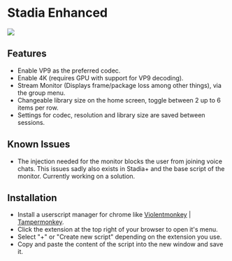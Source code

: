 # Stadia Enhanced

![](https://preview.redd.it/5l7q5rjg0bj51.png?width=1916&format=png&auto=webp&s=76e902ecf132a8b5991c927d25b5a8537aff293d)

## Features

* Enable VP9 as the preferred codec.
* Enable 4K (requires GPU with support for VP9 decoding).
* Stream Monitor (Displays frame/package loss among other things), via the group menu.
* Changeable library size on the home screen, toggle between 2 up to 6 items per row.
* Settings for codec, resolution and library size are saved between sessions.

## Known Issues

* The injection needed for the monitor blocks the user from joining voice chats. This issues sadly also exists in Stadia+ and the base script of the monitor. Currently working on a solution.

## Installation
* Install a userscript manager for chrome like [Violentmonkey](https://chrome.google.com/webstore/detail/violentmonkey/jinjaccalgkegednnccohejagnlnfdag) | [Tampermonkey](https://chrome.google.com/webstore/detail/tampermonkey/dhdgffkkebhmkfjojejmpbldmpobfkfo?hl=de).
* Click the extension at the top right of your browser to open it's menu.
* Select "+" or "Create new script" depending on the extension you use.
* Copy and paste the content of the script into the new window and save it.
